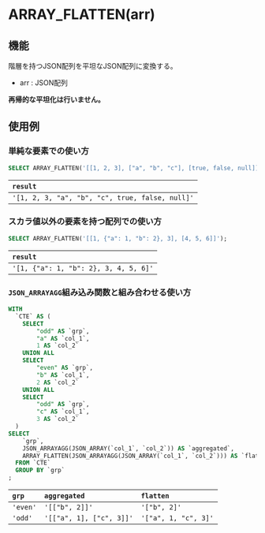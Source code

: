 # ARRAY_FLATTEN(arr)

## 機能

階層を持つJSON配列を平坦なJSON配列に変換する。

- arr : JSON配列
  
**再帰的な平坦化は行いません。**

## 使用例

### 単純な要素での使い方

```SQL
SELECT ARRAY_FLATTEN('[[1, 2, 3], ["a", "b", "c"], [true, false, null]]');
```

| `result` |
|:--|
| `'[1, 2, 3, "a", "b", "c", true, false, null]'` |

### スカラ値以外の要素を持つ配列での使い方

```SQL
SELECT ARRAY_FLATTEN('[[1, {"a": 1, "b": 2}, 3], [4, 5, 6]]');
```

| `result` |
|:--|
| `'[1, {"a": 1, "b": 2}, 3, 4, 5, 6]'` |

### `JSON_ARRAYAGG`組み込み関数と組み合わせる使い方

```SQL
WITH
  `CTE` AS (
    SELECT
        "odd" AS `grp`,
        "a" AS `col_1`,
        1 AS `col_2`
    UNION ALL
    SELECT
        "even" AS `grp`,
        "b" AS `col_1`,
        2 AS `col_2`
    UNION ALL
    SELECT
        "odd" AS `grp`,
        "c" AS `col_1`,
        3 AS `col_2`
  )
SELECT
    `grp`,
    JSON_ARRAYAGG(JSON_ARRAY(`col_1`, `col_2`)) AS `aggregated`,
    ARRAY_FLATTEN(JSON_ARRAYAGG(JSON_ARRAY(`col_1`, `col_2`))) AS `flatten`
  FROM `CTE`
  GROUP BY `grp`
;
```

| `grp` | `aggregated` | `flatten` |
|:--|:--|:--|
| `'even'` | `'[["b", 2]]'` | `'["b", 2]'` |
| `'odd'` | `'[["a", 1], ["c", 3]]'` | `'["a", 1, "c", 3]'` |
